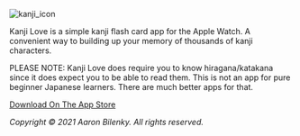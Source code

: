 ![kanji_icon](https://user-images.githubusercontent.com/516688/147009724-d866ef88-0db5-4273-a280-e122f29cdc21.png)

Kanji Love is a simple kanji flash card app for the Apple Watch. A convenient way to building up your memory of thousands of kanji characters. 

PLEASE NOTE: Kanji Love does require you to know hiragana/katakana since it does expect you to be able to read them. This is not an app for pure beginner Japanese learners. There are much better apps for that.

[Download On The App Store](https://apps.apple.com/us/app/kanji-love/id1588647247)

*Copyright © 2021 Aaron Bilenky. All rights reserved.*

